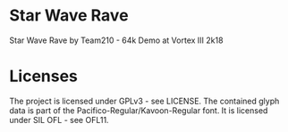 # Star Wave Rave
Star Wave Rave by Team210 - 64k Demo at Vortex III 2k18

# Licenses
The project is licensed under GPLv3 - see LICENSE.
The contained glyph data is part of the Pacifico-Regular/Kavoon-Regular font. It is licensed under SIL OFL - see OFL11.
